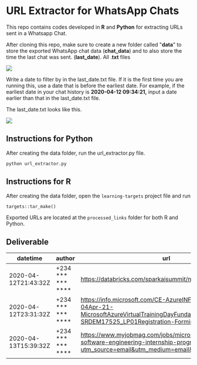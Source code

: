 # URL Extractor for WhatsApp Chats

This repo contains codes developed in **R** and **Python** for extracting URLs sent in a Whatsapp Chat.

After cloning this repo, make sure to create a new folder called "**data**" to store the exported WhatsApp chat data (**chat_data**) and to also store the time the last chat was sent. (**last_date**). All .**txt** files

![](C:/Users/Admin/AppData/Local/RStudio/tmp/paste-2C5C306A.png)

Write a date to filter by in the last_date.txt file. If it is the first time you are running this, use a date that is before the earliest date. For example, if the earliest date in your chat history is **2020-04-12 09:34:21,** input a date earlier than that in the last_date.txt file.

The last_date.txt looks like this.

![](C:/Users/Admin/AppData/Local/RStudio/tmp/paste-9CE5EFBD.png)

## Instructions for Python

After creating the data folder, run the url_extractor.py file.

```{python}
python url_extractor.py

```

## Instructions for R

After creating the data folder, open the `learning-targets` project file and run

```{r}
targets::tar_make()

```

Exported URLs are located at the `processed_links` folder for both R and Python.

## Deliverable

| datetime             | author                      | url                                                                                                                                                          |
|----------------------|-----------------------------|--------------------------------------------------------------------------------------------------------------------------------------------------------------|
| 2020-04-12T21:43:32Z | +234 \*\*\* \*\*\* \*\*\*\* | <https://databricks.com/sparkaisummit/north-america-2020>                                                                                                    |
| 2020-04-12T23:31:32Z | +234 \*\*\* \*\*\* \*\*\*\* | <https://info.microsoft.com/CE-AzureINFRA-WBNR-FY20-04Apr-21-MicrosoftAzureVirtualTrainingDayFundamentalsMaster-SRDEM17525_LP01Registration-ForminBody.html> |
| 2020-04-13T15:39:32Z | +234 \*\*\* \*\*\* \*\*\*\* | <https://www.myjobmag.com/jobs/microsoft-nigeria-software-engineering-internship-program?utm_source=email&utm_medium=email&utm_campaign=email>               |
